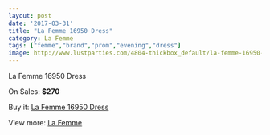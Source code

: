 ```yaml
---
layout: post
date: '2017-03-31'
title: "La Femme 16950 Dress"
category: La Femme
tags: ["femme","brand","prom","evening","dress"]
image: http://www.lustparties.com/4804-thickbox_default/la-femme-16950-dress.jpg
---
```

La Femme 16950 Dress

On Sales: **$270**
<a href="https://www.lustparties.com/en/la-femme/1601-la-femme-16950-dress.html"><amp-img layout="responsive" width="600" height="600" src="//www.lustparties.com/4804-thickbox_default/la-femme-16950-dress.jpg" alt="La Femme 16950 Dress 0" /></a>
<a href="https://www.lustparties.com/en/la-femme/1601-la-femme-16950-dress.html"><amp-img layout="responsive" width="600" height="600" src="//www.lustparties.com/4806-thickbox_default/la-femme-16950-dress.jpg" alt="La Femme 16950 Dress 1" /></a>
<a href="https://www.lustparties.com/en/la-femme/1601-la-femme-16950-dress.html"><amp-img layout="responsive" width="600" height="600" src="//www.lustparties.com/4805-thickbox_default/la-femme-16950-dress.jpg" alt="La Femme 16950 Dress 2" /></a>

Buy it: [La Femme 16950 Dress](https://www.lustparties.com/en/la-femme/1601-la-femme-16950-dress.html "La Femme 16950 Dress")

View more: [La Femme](https://www.lustparties.com/en/4-la-femme "La Femme")